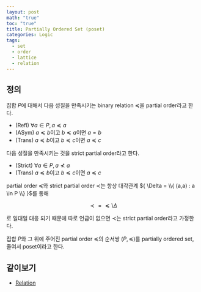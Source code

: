 ```yaml
---
layout: post
math: "true"
toc: "true"
title: Partially Ordered Set (poset)
categories: Logic
tags:
  - set
  - order
  - lattice
  - relation
---
```

## 정의

집합 ${ P }$에 대해서 다음 성질을 만족시키는 binary relation ${ \preceq }$을 partial order라고 한다.

- (Refl) ${ \forall a \in P,\, a \preceq a }$ 
- (ASym) ${ a \preceq b }$이고 ${ b \preceq a }$이면 ${ a = b }$
- (Trans) ${ a \preceq b }$이고 ${ b \preceq c }$이면 ${ a \preceq c }$

다음 성질을 만족시키는 것을 strict partial order라고 한다.

- (Strict) ${ \forall a \in P,\, a\nprec a }$
- (Trans) ${ a \preceq b }$이고 ${ b \preceq c }$이면 ${ a \preceq c }$

partial order ${ \preceq }$와 strict partial order ${ \prec }$는 항상 대각관계 ${ \Delta = \\{ (a,a) : a \in P \\} }$를 통해

$$ \prec = \preceq \setminus \Delta $$

로 일대일 대응 되기 때문에 따로 언급이 없으면 ${ \prec }$는 strict partial order라고 가정한다.

집합 ${ P }$와 그 위에 주어진 partial order ${ \preceq }$의 순서쌍 ${ (P,\preceq) }$를 partially ordered set, 줄여서 poset이라고 한다.

## 같이보기

- [Relation](https://paraconsistent.github.io/logic/2024/02/26/relation.html)